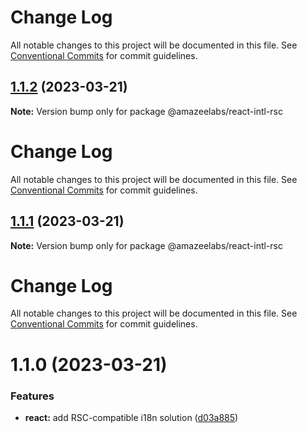 # Change Log

All notable changes to this project will be documented in this file. See
[Conventional Commits](https://conventionalcommits.org) for commit guidelines.

## [1.1.2](https://github.com/AmazeeLabs/silverback-mono/compare/@amazeelabs/react-intl-rsc@1.1.1...@amazeelabs/react-intl-rsc@1.1.2) (2023-03-21)

**Note:** Version bump only for package @amazeelabs/react-intl-rsc

# Change Log

All notable changes to this project will be documented in this file. See
[Conventional Commits](https://conventionalcommits.org) for commit guidelines.

## [1.1.1](https://github.com/AmazeeLabs/silverback-mono/compare/@amazeelabs/react-intl-rsc@1.1.0...@amazeelabs/react-intl-rsc@1.1.1) (2023-03-21)

**Note:** Version bump only for package @amazeelabs/react-intl-rsc

# Change Log

All notable changes to this project will be documented in this file. See
[Conventional Commits](https://conventionalcommits.org) for commit guidelines.

# 1.1.0 (2023-03-21)

### Features

- **react:** add RSC-compatible i18n solution
  ([d03a885](https://github.com/AmazeeLabs/silverback-mono/commit/d03a885a2ad0443b983069057e37265411d11be2))
